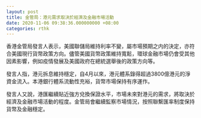 ```yaml
---
layout: post
title: 金管局：港元需求取決於經濟及金融市場活動
date: 2020-11-06 09:38:36.000000000 +08:00
categories: rthk
---
```


香港金管局發言人表示，美國聯儲局維持利率不變，屬市場預期之内的決定，亦符合美國現行貨幣政策方向。儘管美國貨幣政策維持寬鬆，環球金融市場仍會受其他因素影響，例如疫情發展及美國政府在總統選舉後的政策方向等。

發言人指，港元拆息維持穩定，自4月以來，港元體系錄得超過3800億港元的淨資金流入。本港銀行體系流動性充裕，貨幣市場保持有序運作。

發言人又說，港匯繼續貼近強方兌換保證水平，市場未來對港元的需求，將取決於經濟及金融市場活動的程度。金管局會繼續監察市場情況，按照聯繫匯率制度保持貨幣及金融穩定。
